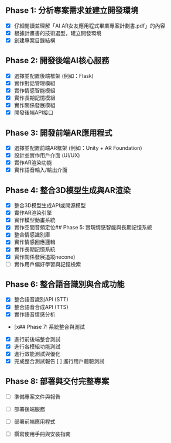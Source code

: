 ## Phase 1: 分析專案需求並建立開發環境
- [x] 仔細閱讀並理解「AI AR女友應用程式畢業專案計劃書.pdf」的內容
- [x] 根據計畫書的技術選型，建立開發環境
- [x] 創建專案目錄結構

## Phase 2: 開發後端AI核心服務
- [x] 選擇並配置後端框架 (例如：Flask)
- [x] 實作對話管理模組
- [x] 實作情感智能模組
- [x] 實作長期記憶模組
- [x] 實作關係發展模組
- [x] 開發後端API接口

## Phase 3: 開發前端AR應用程式
- [x] 選擇並配置前端AR框架 (例如：Unity + AR Foundation)
- [x] 設計並實作用戶介面 (UI/UX)
- [x] 實作AR渲染功能
- [x] 實作語音輸入/輸出介面

## Phase 4: 整合3D模型生成與AR渲染
- [x] 整合3D模型生成API或開源模型
- [x] 實作AR渲染引擎
- [x] 實作模型動畫系統
- [x] 實作空間音頻定位## Phase 5: 實現情感智能與長期記憶系統
- [x] 整合情感識別庫
- [x] 實作情感回應邏輯
- [x] 實作長期記憶系統
- [x] 實作關係發展追蹤necone)
- [ ] 實作用戶偏好學習與記憶檢索
## Phase 6: 整合語音識別與合成功能
- [x] 整合語音識別API (STT)
- [x] 整合語音合成API (TTS)
- [x] 實作語音情感分析
- [x## Phase 7: 系統整合與測試
- [x] 進行前後端整合測試
- [x] 進行各模組功能測試
- [x] 進行效能測試與優化
- [x] 完成整合測試報告 [ ] 進行用戶體驗測試

## Phase 8: 部署與交付完整專案
- [ ] 準備專案文件與報告
- [ ] 部署後端服務
- [ ] 部署前端應用程式
- [ ] 撰寫使用手冊與安裝指南


